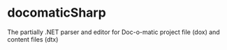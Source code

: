 # docomaticSharp
The partially .NET parser and editor for Doc-o-matic project file (dox) and content files (dtx)
